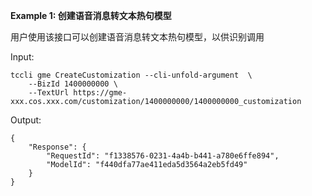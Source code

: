 **Example 1: 创建语音消息转文本热句模型**

用户使用该接口可以创建语音消息转文本热句模型，以供识别调用

Input: 

```
tccli gme CreateCustomization --cli-unfold-argument  \
    --BizId 1400000000 \
    --TextUrl https://gme-xxx.cos.xxx.com/customization/1400000000/1400000000_customization
```

Output: 
```
{
    "Response": {
        "RequestId": "f1338576-0231-4a4b-b441-a780e6ffe894",
        "ModelId": "f440dfa77ae411eda5d3564a2eb5fd49"
    }
}
```

